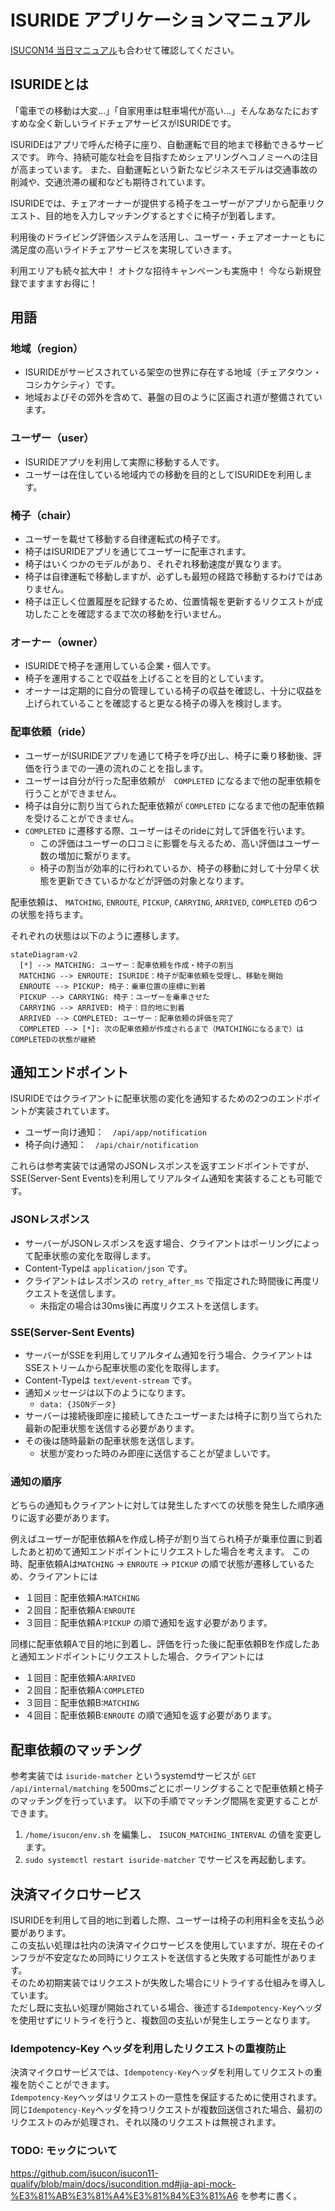 # ISURIDE アプリケーションマニュアル

<!-- TODO（公開前）: リンクの張り替え -->
[ISUCON14 当日マニュアル](./manual.md)も合わせて確認してください。

## ISURIDEとは
「電車での移動は大変…」「自家用車は駐車場代が高い…」そんなあなたにおすすめな全く新しいライドチェアサービスがISURIDEです。

ISURIDEはアプリで呼んだ椅子に座り、自動運転で目的地まで移動できるサービスです。
昨今、持続可能な社会を目指すためシェアリングへコノミーへの注目が高まっています。
また、自動運転という新たなビジネスモデルは交通事故の削減や、交通渋滞の緩和なども期待されています。

ISURIDEでは、チェアオーナーが提供する椅子をユーザーがアプリから配車リクエスト、目的地を入力しマッチングするとすぐに椅子が到着します。

利用後のドライビング評価システムを活用し、ユーザー・チェアオーナーともに満足度の高いライドチェアサービスを実現していきます。

利用エリアも続々拡大中！
オトクな招待キャンペーンも実施中！
今なら新規登録でますますお得に！

## 用語
### 地域（region）
- ISURIDEがサービスされている架空の世界に存在する地域（チェアタウン・コシカケシティ）です。
- 地域およびその郊外を含めて、碁盤の目のように区画され道が整備されています。

### ユーザー（user）
- ISURIDEアプリを利用して実際に移動する人です。
- ユーザーは在住している地域内での移動を目的としてISURIDEを利用します。

### 椅子（chair）
- ユーザーを載せて移動する自律運転式の椅子です。
- 椅子はISURIDEアプリを通じてユーザーに配車されます。
- 椅子はいくつかのモデルがあり、それぞれ移動速度が異なります。
- 椅子は自律運転で移動しますが、必ずしも最短の経路で移動するわけではありません。
- 椅子は正しく位置履歴を記録するため、位置情報を更新するリクエストが成功したことを確認するまで次の移動を行いません。

### オーナー（owner）
- ISURIDEで椅子を運用している企業・個人です。
- 椅子を運用することで収益を上げることを目的としています。
- オーナーは定期的に自分の管理している椅子の収益を確認し、十分に収益を上げられていることを確認すると更なる椅子の導入を検討します。

### 配車依頼（ride）
- ユーザーがISURIDEアプリを通じて椅子を呼び出し、椅子に乗り移動後、評価を行うまでの一連の流れのことを指します。
- ユーザーは自分が行った配車依頼が　`COMPLETED` になるまで他の配車依頼を行うことができません。
- 椅子は自分に割り当てられた配車依頼が `COMPLETED` になるまで他の配車依頼を受けることができません。
- `COMPLETED` に遷移する際、ユーザーはそのrideに対して評価を行います。
  - この評価はユーザーの口コミに影響を与えるため、高い評価はユーザー数の増加に繋がります。
  - 椅子の割当が効率的に行われているか、椅子の移動に対して十分早く状態を更新できているかなどが評価の対象となります。

配車依頼は、 `MATCHING`, `ENROUTE`, `PICKUP`, `CARRYING`, `ARRIVED`, `COMPLETED` の6つの状態を持ちます。

それぞれの状態は以下のように遷移します。

```mermaid
stateDiagram-v2 
  [*] --> MATCHING: ユーザー：配車依頼を作成・椅子の割当
  MATCHING --> ENROUTE: ISURIDE：椅子が配車依頼を受理し、移動を開始
  ENROUTE --> PICKUP: 椅子：乗車位置の座標に到着
  PICKUP --> CARRYING: 椅子：ユーザーを乗車させた
  CARRYING --> ARRIVED: 椅子：目的地に到着
  ARRIVED --> COMPLETED: ユーザー：配車依頼の評価を完了
  COMPLETED --> [*]: 次の配車依頼が作成されるまで（MATCHINGになるまで）はCOMPLETEDの状態が継続
```

## 通知エンドポイント
ISURIDEではクライアントに配車状態の変化を通知するための2つのエンドポイントが実装されています。
- ユーザー向け通知：　`/api/app/notification`
- 椅子向け通知：　`/api/chair/notification`

これらは参考実装では通常のJSONレスポンスを返すエンドポイントですが、SSE(Server-Sent Events)を利用してリアルタイム通知を実装することも可能です。

### JSONレスポンス
- サーバーがJSONレスポンスを返す場合、クライアントはポーリングによって配車状態の変化を取得します。
- Content-Typeは `application/json` です。
- クライアントはレスポンスの `retry_after_ms` で指定された時間後に再度リクエストを送信します。
  - 未指定の場合は30ms後に再度リクエストを送信します。

### SSE(Server-Sent Events)
- サーバーがSSEを利用してリアルタイム通知を行う場合、クライアントはSSEストリームから配車状態の変化を取得します。
- Content-Typeは `text/event-stream` です。
- 通知メッセージは以下のようになります。
  - `data: {JSONデータ}` 
- サーバーは接続後即座に接続してきたユーザーまたは椅子に割り当てられた最新の配車状態を送信する必要があります。
- その後は随時最新の配車状態を送信します。
  - 状態が変わった時のみ即座に送信することが望ましいです。

### 通知の順序
どちらの通知もクライアントに対しては発生したすべての状態を発生した順序通りに返す必要があります。 

例えばユーザーが配車依頼Aを作成し椅子が割り当てられ椅子が乗車位置に到着したあと初めて通知エンドポイントにリクエストした場合を考えます。
この時、配車依頼Aは`MATCHING` → `ENROUTE` → `PICKUP` の順で状態が遷移しているため、クライアントには
- １回目：配車依頼A:`MATCHING`
- ２回目：配車依頼A:`ENROUTE`
- ３回目：配車依頼A:`PICKUP`
の順で通知を返す必要があります。

同様に配車依頼Aで目的地に到着し、評価を行った後に配車依頼Bを作成したあと通知エンドポイントにリクエストした場合、クライアントには
- １回目：配車依頼A:`ARRIVED`
- ２回目：配車依頼A:`COMPLETED`
- ３回目：配車依頼B:`MATCHING`
- ４回目：配車依頼B:`ENROUTE`
の順で通知を返す必要があります。

## 配車依頼のマッチング
参考実装では `isuride-matcher` というsystemdサービスが `GET /api/internal/matching` を500msごとにポーリングすることで配車依頼と椅子のマッチングを行っています。
以下の手順でマッチング間隔を変更することができます。

1. `/home/isucon/env.sh` を編集し、 `ISUCON_MATCHING_INTERVAL` の値を変更します。
2. `sudo systemctl restart isuride-matcher` でサービスを再起動します。

## 決済マイクロサービス
ISURIDEを利用して目的地に到着した際、ユーザーは椅子の利用料金を支払う必要があります。  
この支払い処理は社内の決済マイクロサービスを使用していますが、現在そのインフラが不安定なため同時にリクエストを送信すると失敗する可能性があります。  
そのため初期実装ではリクエストが失敗した場合にリトライする仕組みを導入しています。  
ただし既に支払い処理が開始されている場合、後述する`Idempotency-Key`ヘッダを使用せずにリトライを行うと、複数回の支払いが発生しエラーとなります。  
<!-- TODO: APIについては /path/to/openapi.yaml を参照する旨を記載 -->

### Idempotency-Key ヘッダを利用したリクエストの重複防止
決済マイクロサービスでは、`Idempotency-Key`ヘッダを利用してリクエストの重複を防ぐことができます。  
`Idempotency-Key`ヘッダはリクエストの一意性を保証するために使用されます。  
同じ`Idempotency-Key`ヘッダを持つリクエストが複数回送信された場合、最初のリクエストのみが処理され、それ以降のリクエストは無視されます。

### TODO: モックについて
https://github.com/isucon/isucon11-qualify/blob/main/docs/isucondition.md#jia-api-mock-%E3%81%AB%E3%81%A4%E3%81%84%E3%81%A6 を参考に書く。
